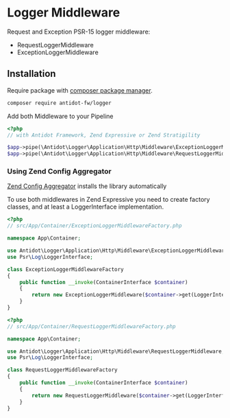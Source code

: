 Logger Middleware
=================

Request and Exception PSR-15 logger middleware:

* RequestLoggerMiddleware
* ExceptionLoggerMiddleware

## Installation

Require package with [composer package manager](https://getcomposer.org/download/).

````bash
composer require antidot-fw/logger
````

Add both Middleware to your Pipeline

````php
<?php
// with Antidot Framework, Zend Expressive or Zend Stratigility

$app->pipe(\Antidot\Logger\Application\Http\Middleware\ExceptionLoggerMiddleware::class);
$app->pipe(\Antidot\Logger\Application\Http\Middleware\RequestLoggerMiddleware::class);
````

### Using Zend Config Aggregator

[Zend Config Aggregator](https://framework.zend.com/blog/2017-04-20-config-aggregator.html) installs the library automatically

To use both middlewares in Zend Expressive you need to create factory classes, and at least a LoggerInterface implementation.

````php
<?php
// src/App/Container/ExceptionLoggerMiddlewareFactory.php

namespace App\Container;

use Antidot\Logger\Application\Http\Middleware\ExceptionLoggerMiddleware;
use Psr\Log\LoggerInterface;

class ExceptionLoggerMiddlewareFactory
{
    public function __invoke(ContainerInterface $container)
    {
        return new ExceptionLoggerMiddleware($container->get(LoggerInterface::class));
    }
}

````

````php
<?php
// src/App/Container/RequestLoggerMiddlewareFactory.php

namespace App\Container;

use Antidot\Logger\Application\Http\Middleware\RequestLoggerMiddleware;
use Psr\Log\LoggerInterface;

class RequestLoggerMiddlewareFactory
{
    public function __invoke(ContainerInterface $container)
    {
        return new RequestLoggerMiddleware($container->get(LoggerInterface::class));
    }
}

````
